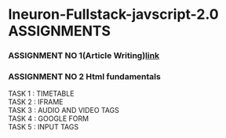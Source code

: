 # Ineuron-Fullstack-javscript-2.0 ASSIGNMENTS

### ASSIGNMENT NO 1(Article Writing)[link](https://chinmaysohony.hashnode.dev/essential-elements-for-building-dynamic-web-pages)
### ASSIGNMENT NO 2 Html fundamentals
 TASK 1 : TIMETABLE\
 TASK 2 : IFRAME\
 TASK 3 : AUDIO AND VIDEO TAGS\
 TASK 4 : GOOGLE FORM\
 TASK 5 : INPUT TAGS
